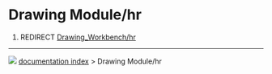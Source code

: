 # Drawing Module/hr
1.  REDIRECT [Drawing_Workbench/hr](Drawing_Workbench/hr.md)



---
![](images/Button_right.svg) [documentation index](../README.md) > Drawing Module/hr

